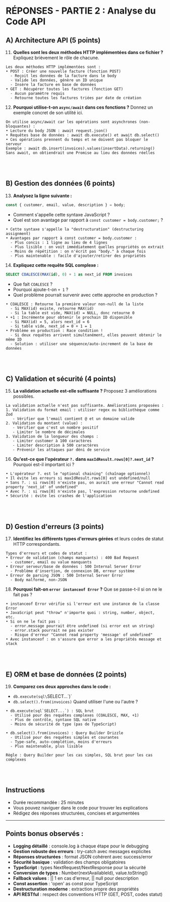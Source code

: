 # RÉPONSES - PARTIE 2 : Analyse du Code API

## A) Architecture API (5 points)

11. **Quelles sont les deux méthodes HTTP implémentées dans ce fichier ?**
    Expliquez brièvement le rôle de chacune.

```
Les deux méthodes HTTP implémentées sont :
• POST : Créer une nouvelle facture (fonction POST)
  - Reçoit les données de la facture dans le body
  - Valide les données, génère un ID unique
  - Insère la facture en base de données
• GET : Récupérer toutes les factures (fonction GET)
  - Aucun paramètre requis
  - Retourne toutes les factures triées par date de création
```

12. **Pourquoi utilise-t-on `async/await` dans ces fonctions ?**
    Donnez un exemple concret de son utilité ici.

```
On utilise async/await car les opérations sont asynchrones (non-bloquantes) :
• Lecture du body JSON : await request.json()
• Requêtes base de données : await db.execute() et await db.select()
• Ces opérations prennent du temps et ne doivent pas bloquer le serveur
Exemple : await db.insert(invoices).values(insertData).returning()
Sans await, on obtiendrait une Promise au lieu des données réelles
```

<br/>
<br/>

## B) Gestion des données (6 points)

13. **Analysez la ligne suivante :**

```javascript
const { customer, email, value, description } = body;
```

* Comment s'appelle cette syntaxe JavaScript ?
* Quel est son avantage par rapport à `const customer = body.customer;` ?

```
• Cette syntaxe s'appelle la "destructuration" (destructuring assignment)
• Avantages par rapport à const customer = body.customer :
  - Plus concis : 1 ligne au lieu de 4 lignes
  - Plus lisible : on voit immédiatement quelles propriétés on extrait
  - Moins de répétition : on n'écrit pas "body." à chaque fois
  - Plus maintenable : facile d'ajouter/retirer des propriétés
```

14. **Expliquez cette requête SQL complexe :**

```sql
SELECT COALESCE(MAX(id), 0) + 1 as next_id FROM invoices
```

* Que fait `COALESCE` ?
* Pourquoi ajoute-t-on `+ 1` ?
* Quel problème pourrait survenir avec cette approche en production ?

```
• COALESCE : Retourne la première valeur non-null de la liste
  - Si MAX(id) existe, retourne MAX(id)
  - Si la table est vide, MAX(id) = NULL, donc retourne 0
• +1 : Incrémente pour obtenir le prochain ID disponible
  - Si MAX(id) = 5, alors next_id = 6
  - Si table vide, next_id = 0 + 1 = 1
• Problème en production : Race condition !
  - Si deux requêtes arrivent simultanément, elles peuvent obtenir le même ID
  - Solution : utiliser une séquence/auto-increment de la base de données
```

<br/>
<br/>

## C) Validation et sécurité (4 points)

15. **La validation actuelle est-elle suffisante ?**
    Proposez 3 améliorations possibles.

```
La validation actuelle n'est pas suffisante. Améliorations proposées :
1. Validation du format email : utiliser regex ou bibliothèque comme Zod
   - Vérifier que l'email contient @ et un domaine valide
2. Validation du montant (value) :
   - Vérifier que c'est un nombre positif
   - Limiter le nombre de décimales
3. Validation de la longueur des champs :
   - Limiter customer à 100 caractères
   - Limiter description à 500 caractères
   - Prévenir les attaques par déni de service
```

16. **Qu'est-ce que l'opérateur `?.` dans `maxIdResult.rows[0]?.next_id` ?**
    Pourquoi est-il important ici ?

```
• L'opérateur ?. est le "optional chaining" (chaînage optionnel)
• Il évite les erreurs si maxIdResult.rows[0] est undefined/null
• Sans ?. : si rows[0] n'existe pas, on aurait une erreur "Cannot read property 'next_id' of undefined"
• Avec ?. : si rows[0] n'existe pas, l'expression retourne undefined
• Sécurité : évite les crashes de l'application
```

<br/>
<br/>

## D) Gestion d'erreurs (3 points)

17. **Identifiez les différents types d'erreurs gérées**
    et leurs codes de statut HTTP correspondants.

```
Types d'erreurs et codes de statut :
• Erreur de validation (champs manquants) : 400 Bad Request
  - customer, email ou value manquants
• Erreur serveur/base de données : 500 Internal Server Error
  - Problème d'insertion, de connexion DB, erreur système
• Erreur de parsing JSON : 500 Internal Server Error
  - Body malformé, non-JSON
```

18. **Pourquoi fait-on `error instanceof Error` ?**
    Que se passe-t-il si on ne le fait pas ?

```
• instanceof Error vérifie si l'erreur est une instance de la classe Error
• JavaScript peut "throw" n'importe quoi : string, number, object, etc.
• Si on ne le fait pas :
  - error.message pourrait être undefined (si error est un string)
  - error.stack pourrait ne pas exister
  - Risque d'erreur "Cannot read property 'message' of undefined"
• Avec instanceof : on s'assure que error a les propriétés message et stack
```

<br/>
<br/>

## E) ORM et base de données (2 points)

19. **Comparez ces deux approches dans le code :**

* `db.execute(sql\`SELECT...\`)\`
* `db.select().from(invoices)`
  Quand utiliser l'une ou l'autre ?

```
• db.execute(sql`SELECT...`) : SQL brut
  - Utilisé pour des requêtes complexes (COALESCE, MAX, +1)
  - Plus de contrôle, syntaxe SQL native
  - Moins de sécurité de type (pas de TypeScript)
  
• db.select().from(invoices) : Query Builder Drizzle
  - Utilisé pour des requêtes simples et courantes
  - Type-safe, auto-complétion, moins d'erreurs
  - Plus maintenable, plus lisible
  
Règle : Query Builder pour les cas simples, SQL brut pour les cas complexes
```

<br/>
<br/>

## Instructions

* Durée recommandée : 25 minutes
* Vous pouvez naviguer dans le code pour trouver les explications
* Rédigez des réponses structurées, concises et argumentées

---

## Points bonus observés :

- **Logging détaillé** : console.log à chaque étape pour le debugging
- **Gestion robuste des erreurs** : try-catch avec messages explicites
- **Réponses structurées** : format JSON cohérent avec success/error
- **Sécurité basique** : validation des champs obligatoires
- **TypeScript** : types NextRequest/NextResponse pour la sécurité
- **Conversion de types** : Number(nextAvailableId), value.toString()
- **Fallback values** : || 1 en cas d'erreur, || null pour description
- **Const assertion** : 'open' as const pour TypeScript
- **Destructuration moderne** : extraction propre des propriétés
- **API RESTful** : respect des conventions HTTP (GET, POST, codes statut) 
